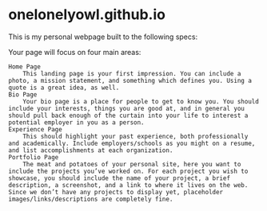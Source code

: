 # onelonelyowl.github.io
This is my personal webpage built to the following specs:

Your page will focus on four main areas:

    Home Page
        This landing page is your first impression. You can include a photo, a mission statement, and something which defines you. Using a quote is a great idea, as well.
    Bio Page
        Your bio page is a place for people to get to know you. You should include your interests, things you are good at, and in general you should pull back enough of the curtain into your life to interest a potential employer in you as a person.
    Experience Page
        This should highlight your past experience, both professionally and academically. Include employers/schools as you might on a resume, and list accomplishments at each organization.
    Portfolio Page
        The meat and potatoes of your personal site, here you want to include the projects you’ve worked on. For each project you wish to showcase, you should include the name of your project, a brief description, a screenshot, and a link to where it lives on the web. Since we don’t have any projects to display yet, placeholder images/links/descriptions are completely fine.
